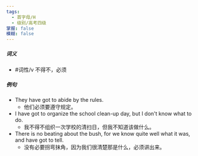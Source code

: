```yaml
---
tags:
  - 首字母/H
  - 级别/高考四级
掌握: false
模糊: false
---
```

##### 词义
- #词性/v  不得不，必须
##### 例句
- They have got to abide by the rules.
	- 他们必须要遵守规定。
- I have got to organize the school clean-up day, but I don't know what to do.
	- 我不得不组织一次学校的清扫日，但我不知道该做什么。
- There is no beating about the bush, for we know quite well what it was, and have got to tell.
	- 没有必要拐弯抹角，因为我们很清楚那是什么，必须讲出来。
